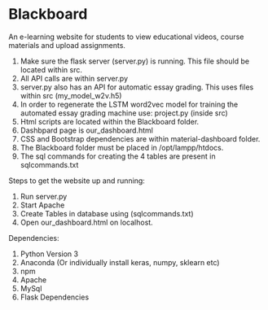 # Blackboard
An e-learning website for students to view educational videos, course materials and upload assignments.

1. Make sure the flask server (server.py) is running. This file should be located within src.
2. All API calls are within server.py
3. server.py also has an API for automatic essay grading. This uses files within src (my_model_w2v.h5)
4. In order to regenerate the LSTM word2vec model for training the automated essay grading machine use: project.py (inside src)
5. Html scripts are located within the Blackboard folder.
6. Dashbpard page is our_dashboard.html
7. CSS and Bootstrap dependencies are within material-dashboard folder.
8. The Blackboard folder must be placed in /opt/lampp/htdocs.
9. The sql commands for creating the 4 tables are present in sqlcommands.txt

Steps to get the website up and running:

1. Run server.py
2. Start Apache
3. Create Tables in database using (sqlcommands.txt)
4. Open our_dashboard.html on localhost.


Dependencies:
1. Python Version 3
2. Anaconda (Or individually install keras, numpy, sklearn etc)
3. npm
4. Apache
5. MySql
6. Flask Dependencies
